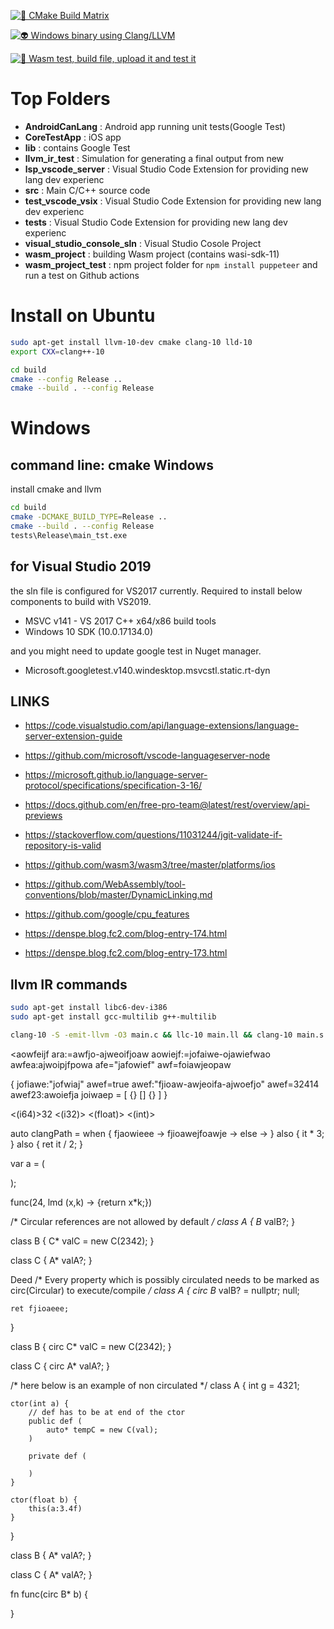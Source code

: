 [![💎 CMake Build Matrix](https://github.com/nagano1/smart/actions/workflows/main_cmake.yml/badge.svg)](https://github.com/nagano1/smart/actions/workflows/main_cmake.yml)

[![👽 Windows binary using Clang/LLVM](https://github.com/nagano1/smart/actions/workflows/windows_clang.yml/badge.svg)](https://github.com/nagano1/smart/actions/workflows/windows_clang.yml)

[![👺 Wasm test, build file, upload it and test it](https://github.com/nagano1/smart/actions/workflows/wasm.yml/badge.svg)](https://github.com/nagano1/smart/actions/workflows/wasm.yml)

# Top Folders
- **AndroidCanLang** : Android app running unit tests(Google Test)
- **CoreTestApp** : iOS app
- **lib** : contains Google Test
- **llvm_ir_test** : Simulation for generating a final output from new
- **lsp_vscode_server** : Visual Studio Code Extension for providing new lang dev experienc 
- **src** : Main C/C++  source code
- **test_vscode_vsix** : Visual Studio Code Extension for providing new lang dev experienc
- **tests** : Visual Studio Code Extension for providing new lang dev experienc
- **visual_studio_console_sln** : Visual Studio Cosole Project
- **wasm_project** : building Wasm project (contains wasi-sdk-11)
- **wasm_project_test** : npm project folder for `npm install puppeteer` and run a test on Github actions


# Install on Ubuntu 
```bash
sudo apt-get install llvm-10-dev cmake clang-10 lld-10
export CXX=clang++-10

cd build
cmake --config Release ..
cmake --build . --config Release 
```

# Windows
## command line: cmake  Windows
install cmake and llvm

```bash
cd build
cmake -DCMAKE_BUILD_TYPE=Release ..
cmake --build . --config Release
tests\Release\main_tst.exe
```
## for Visual Studio 2019
the sln file is configured for VS2017 currently. Required to install below components to build with VS2019. 
- MSVC v141 - VS 2017 C++ x64/x86 build tools
- Windows 10 SDK (10.0.17134.0)

and you might need to update google test in Nuget manager. 
- Microsoft.googletest.v140.windesktop.msvcstl.static.rt-dyn



## LINKS
- https://code.visualstudio.com/api/language-extensions/language-server-extension-guide
- https://github.com/microsoft/vscode-languageserver-node
- https://microsoft.github.io/language-server-protocol/specifications/specification-3-16/

- https://docs.github.com/en/free-pro-team@latest/rest/overview/api-previews

- https://stackoverflow.com/questions/11031244/jgit-validate-if-repository-is-valid
- https://github.com/wasm3/wasm3/tree/master/platforms/ios
- https://github.com/WebAssembly/tool-conventions/blob/master/DynamicLinking.md

- https://github.com/google/cpu_features
- https://denspe.blog.fc2.com/blog-entry-174.html
- https://denspe.blog.fc2.com/blog-entry-173.html

## llvm IR commands
```bash
sudo apt-get install libc6-dev-i386
sudo apt-get install gcc-multilib g++-multilib

clang-10 -S -emit-llvm -O3 main.c && llc-10 main.ll && clang-10 main.s -o hello
```

<aowfeijf ara:=awfjo-ajweoifjoaw aowiejf:=jofaiwe-ojawiefwao awfea:ajwoipjfpowa afe="jafowief" awf=foiawjeopaw


{
    jofiawe:"jofwiaj"
    awef=true
    awef:"fjioaw-awjeoifa-ajwoefjo"
    awef=32414
    awef23:awoiefja
    joiwaep = [
        {} [] {}
    ]
}

<(i64)>32
<(i32)>
<(float)>
<(int)>
<int>


auto clangPath = when {
    fjaowieee ->
    fjioawejfoawje -> 
    else -> 
} also {
    it * 3;
} also {
    ret it / 2;
}


var a = (

);

func(24, lmd (x,k) -> {return x*k;})


/* Circular references are not allowed by default */
class A {
    B* valB?;
}

class B {
    C* valC = new C(2342);
}

class C {
    A* valA?;
}


Deed
/* Every property which is possibly circulated needs to be marked as circ(Circular) to execute/compile */
class A {
    circ B* valB? = nullptr; null;

    ret fjioaeee;
}

class B {
    circ C* valC = new C(2342);
}

class C {
    circ A* valA?;
}



/* here below is an example of non circulated */
class A {
    int g = 4321;



    ctor(int a) {
        // def has to be at end of the ctor
        public def (
            auto* tempC = new C(val);
        )

        private def (

        )
    }

    ctor(float b) {
        this(a:3.4f)
    }
}

class B {
    A* valA?;
}

class C {
    A* valA?;
}

fn func(circ B* b) {

}
